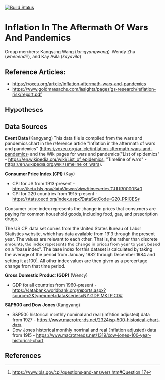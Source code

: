 [![Build Status](https://app.travis-ci.com/wheeendiii/2021Fall_finals.svg?branch=main)](https://app.travis-ci.com/wheeendiii/2021Fall_finals)
# Inflation In The Aftermath Of Wars And Pandemics

Group members: Kangyang Wang (*kangyangwang*), Wendy Zhu (*wheeendiii*), and Kay Avila (*kayavila*)

## Reference Articles:
* https://voxeu.org/article/inflation-aftermath-wars-and-pandemics
* https://www.goldmansachs.com/insights/pages/gs-research/reflation-risk/report.pdf

## Hypotheses



## Data Sources
**Event Data** (Kangyang)
This data file is compiled from the wars and pandemics chart in the reference article "Inflation in the aftermath of wars and pandemics" (https://voxeu.org/article/inflation-aftermath-wars-and-pandemics) and the Wiki pages for wars and pandemics("List of epidemics" - https://en.wikipedia.org/wiki/List_of_epidemics, "Timeline of wars" - https://en.wikipedia.org/wiki/Timeline_of_wars).

**Consumer Price Index (CPI)** (Kay)
* CPI for US from 1913-present - https://beta.bls.gov/dataViewer/view/timeseries/CUUR0000SA0
* CPI for G20 countries from 1915-present -  https://stats.oecd.org/Index.aspx?DataSetCode=G20_PRICES# 

Consumer price index represents the change in prices that consumers are paying for common household goods, including food, gas, and prescription drugs.

The US CPI data set comes from the United States Bureau of Labor Statistics website, which has data available from 1913 through the present year.  The values are relevant to each other. That is, the rather than discrete amounts, the index represents the change in prices from year to year, based on a "base index".  The base index for this dataset is calculated by taking the average of the period from January 1982 through December 1984 and setting it at 100[^1].  All other index values are then given as a percentage change from that time period.

**Gross Domestic Product (GDP)** (Wendy)
* GDP for all countries from 1960-present - https://databank.worldbank.org/reports.aspx?source=2&type=metadata&series=NY.GDP.MKTP.CD#

**S&P500 and Dow Jones** (Kangyang)
* S&P500 historical monthly nominal and real (inflation adjusted) data from 1927 - https://www.macrotrends.net/2324/sp-500-historical-chart-data
* Dow Jones historical monthly nominal and real (inflation adjusted) data from 1915 - https://www.macrotrends.net/1319/dow-jones-100-year-historical-chart

## References
[^1]: https://www.bls.gov/cpi/questions-and-answers.htm#Question_17
